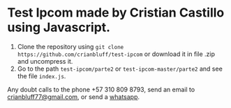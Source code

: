 # Test Ipcom made by Cristian Castillo using Javascript.

1. Clone the repository using `git clone https://github.com/crianbluff/test-ipcom` or download it in file .zip and uncompress it.
3. Go to the path `test-ipcom/parte2` or `test-ipcom-master/parte2` and see the file `index.js`.

Any doubt calls to the phone +57 310 809 8793, send an email to crianbluff77@gmail.com, or send a [whatsapp](https://api.whatsapp.com/send?phone=573108098793).